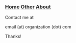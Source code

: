 ### [Home](./) [Other](other) [About](about)

Contact me at

email (at) organization (dot) com

Thanks!
